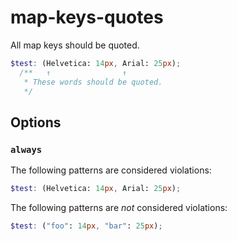 # map-keys-quotes

All map keys should be quoted.

```scss
$test: (Helvetica: 14px, Arial: 25px);
  /**   ↑                ↑
   * These words should be quoted.
   */
```

## Options

### `always`

The following patterns are considered violations:

```scss
$test: (Helvetica: 14px, Arial: 25px);
```

The following patterns are _not_ considered violations:

```scss
$test: ("foo": 14px, "bar": 25px);
```
